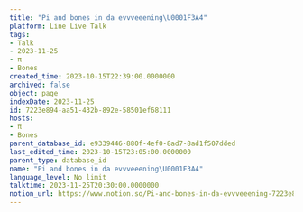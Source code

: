 ```yaml
---
title: "Pi and bones in da evvveeening\U0001F3A4"
platform: Line Live Talk
tags:
- Talk
- 2023-11-25
- π
- Bones
created_time: 2023-10-15T22:39:00.0000000
archived: false
object: page
indexDate: 2023-11-25
id: 7223e894-aa51-432b-892e-58501ef68111
hosts:
- π
- Bones
parent_database_id: e9339446-880f-4ef0-8ad7-8ad1f507dded
last_edited_time: 2023-10-15T23:05:00.0000000
parent_type: database_id
name: "Pi and bones in da evvveeening\U0001F3A4"
language_level: No limit
talktime: 2023-11-25T20:30:00.0000000
notion_url: https://www.notion.so/Pi-and-bones-in-da-evvveeening-7223e894aa51432b892e58501ef68111
---
```



   
   
   
   

   
























